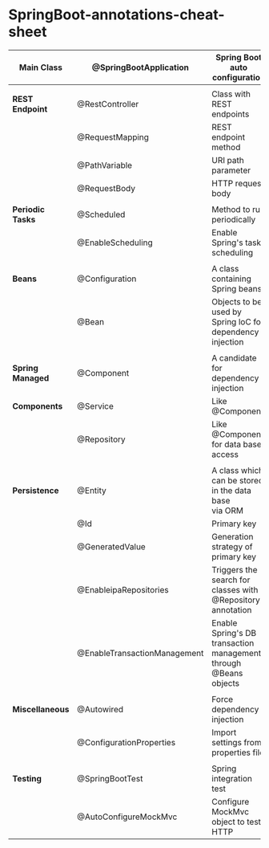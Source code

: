 # SpringBoot-annotations-cheat-sheet

| Main Class             | @SpringBootApplication       | Spring Boot auto configuration                               |
| ---------------------- | ---------------------------- | ------------------------------------------------------------ |
|                        |                              |                                                              |
| **REST Endpoint**      | @RestController              | Class with REST endpoints                                    |
|                        | @RequestMapping              | REST endpoint method                                         |
|                        | @PathVariable                | URI path parameter                                           |
|                        | @RequestBody                 | HTTP request body                                            |
|                        |                              |                                                              |
| **Periodic Tasks**     | @Scheduled                   | Method to run periodically                                   |
|                        | @EnableScheduling            | Enable Spring's task scheduling                              |
|                        |                              |                                                              |
| **Beans**              | @Configuration               | A class containing Spring beans                              |
|                        | @Bean                        | Objects to be used by Spring loC for <br />dependency injection |
|                        |                              |                                                              |
| **Spring** **Managed** | @Component                   | A candidate for dependency injection                         |
| **Components**         | @Service                     | Like @Component                                              |
|                        | @Repository                  | Like @Component, for data base access                        |
|                        |                              |                                                              |
| **Persistence**        | @Entity                      | A class which can be stored in the data base<br /> via ORM   |
|                        | @Id                          | Primary key                                                  |
|                        | @GeneratedValue              | Generation strategy of primary key                           |
|                        | @EnableipaRepositories       | Triggers the search for classes with<br /> @Repository annotation |
|                        | @EnableTransactionManagement | Enable Spring's DB transaction management<br /> through @Beans objects |
|                        |                              |                                                              |
| **Miscellaneous**      | @Autowired                   | Force dependency injection                                   |
|                        | @ConfigurationProperties     | Import settings from properties file                         |
|                        |                              |                                                              |
| **Testing**            | @SpringBootTest              | Spring integration test                                      |
|                        | @AutoConfigureMockMvc        | Configure MockMvc object to test HTTP                        |

